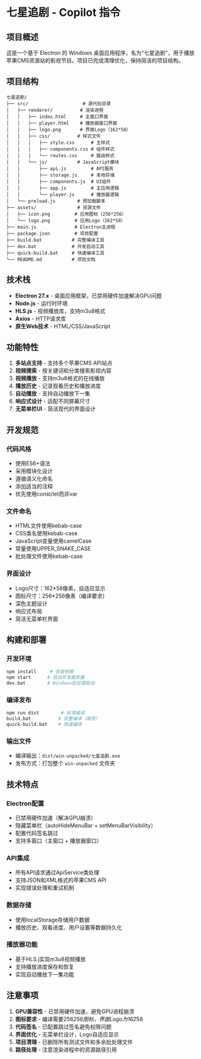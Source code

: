 # 七星追剧 - Copilot 指令

<!-- 为 Copilot 提供工作区特定的自定义指令 -->

## 项目概述

这是一个基于 Electron 的 Windows 桌面应用程序，名为"七星追剧"，用于播放苹果CMS资源站的影视节目。项目已完成清理优化，保持简洁的项目结构。

## 项目结构

```text
七星追剧/
├── src/                    # 源代码目录
│   ├── renderer/          # 渲染进程
│   │   ├── index.html     # 主窗口界面
│   │   ├── player.html    # 播放器窗口界面
│   │   ├── logo.png       # 界面Logo（162*58）
│   │   ├── css/          # 样式文件
│   │   │   ├── style.css      # 主样式
│   │   │   ├── components.css # 组件样式
│   │   │   └── routes.css     # 路由样式
│   │   └── js/           # JavaScript模块
│   │       ├── api.js         # API服务
│   │       ├── storage.js     # 本地存储
│   │       ├── components.js  # UI组件
│   │       ├── app.js         # 主应用逻辑
│   │       └── player.js      # 播放器逻辑
│   └── preload.js        # 预加载脚本
├── assets/               # 资源文件
│   ├── icon.png         # 应用图标（256*256）
│   └── logo.png         # 应用Logo（162*58）
├── main.js              # Electron主进程
├── package.json         # 项目配置
├── build.bat           # 完整编译工具
├── dev.bat             # 开发启动工具
├── quick-build.bat     # 快速编译工具
└── README.md           # 项目文档
```

## 技术栈

- **Electron 27.x** - 桌面应用框架，已禁用硬件加速解决GPU问题
- **Node.js** - 运行时环境
- **HLS.js** - 视频播放库，支持m3u8格式
- **Axios** - HTTP请求库
- **原生Web技术** - HTML/CSS/JavaScript

## 功能特性

1. **多站点支持** - 支持多个苹果CMS API站点
2. **视频搜索** - 按关键词和分类搜索影视内容
3. **视频播放** - 支持m3u8格式的在线播放
4. **播放历史** - 记录观看历史和播放进度
5. **自动播放** - 支持自动播放下一集
6. **响应式设计** - 适配不同屏幕尺寸
7. **无菜单栏UI** - 简洁现代的界面设计

## 开发规范

### 代码风格
- 使用ES6+语法
- 采用模块化设计
- 遵循语义化命名
- 添加适当的注释
- 优先使用const/let而非var

### 文件命名
- HTML文件使用kebab-case
- CSS类名使用kebab-case
- JavaScript变量使用camelCase
- 常量使用UPPER_SNAKE_CASE
- 批处理文件使用kebab-case

### 界面设计
- Logo尺寸：162*58像素，自适应显示
- 图标尺寸：256*256像素（编译要求）
- 深色主题设计
- 响应式布局
- 简洁无菜单栏界面

## 构建和部署

### 开发环境
```bash
npm install     # 安装依赖
npm start      # 启动开发服务器
dev.bat        # Windows批处理启动
```

### 编译发布
```bash
npm run dist        # 标准编译
build.bat          # 完整编译（推荐）
quick-build.bat    # 快速编译
```

### 输出文件
- 编译输出：`dist/win-unpacked/七星追剧.exe`
- 发布方式：打包整个 `win-unpacked` 文件夹

## 技术特点

### Electron配置
- 已禁用硬件加速（解决GPU崩溃）
- 隐藏菜单栏（autoHideMenuBar + setMenuBarVisibility）
- 配置代码签名跳过
- 支持多窗口（主窗口 + 播放器窗口）

### API集成
- 所有API请求通过ApiService类处理
- 支持JSON和XML格式的苹果CMS API
- 实现错误处理和重试机制

### 数据存储
- 使用localStorage存储用户数据
- 播放历史、观看进度、用户设置等数据持久化

### 播放器功能
- 基于HLS.j实现m3u8视频播放
- 支持播放进度保存和恢复
- 实现自动播放下一集功能

## 注意事项

1. **GPU兼容性** - 已禁用硬件加速，避免GPU进程崩溃
2. **图标要求** - 编译需要256*256图标，界面Logo为162*58
3. **代码签名** - 已配置跳过签名避免权限问题
4. **界面优化** - 无菜单栏设计，Logo自适应显示
5. **项目清理** - 已删除所有测试文件和多余批处理文件
6. **路径处理** - 注意渲染进程中的资源路径引用
